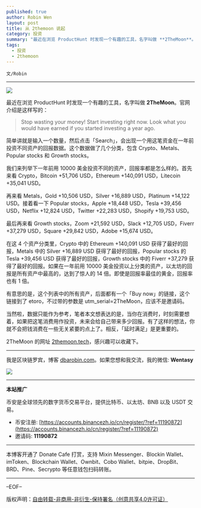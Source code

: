 ```yaml
---
published: true
author: Robin Wen
layout: post
title: 从 2themoon 说起
category: 投资
summary: "最近在浏览 ProductHunt 时发现一个有趣的工具，名字叫做 **2TheMoon**。官网介绍是这样写的：Stop wasting your money! Start investing right now. Look what you would have earned if you started investing a year ago. 当然啦，数据只能作为参考，笔者本文想表达的是，当你在消费时，时刻需要想着，如果把这笔消费用作投资，未来会给自己带来多少回报。有了这样的想法，你就不会把钱消费在一些无关紧要的点上了。相反，「延时满足」是更重要的。"
tags:
  - 投资
  - 2themoon
---
```


`文/Robin`

***

![](https://cdn.dbarobin.com/myeulm7.png)

最近在浏览 ProductHunt 时发现一个有趣的工具，名字叫做 **2TheMoon**。官网介绍是这样写的：

> Stop wasting your money! Start investing right now. Look what you would have earned if you started investing a year ago.

简单讲就是输入一个数量，然后点击「Search」，会出现一个用这笔资金在一年前投资不同资产的回报数据。这个数据做了几个分类，包含 Crypto、Metals、Popular stocks 和 Growth stocks。

我们来列举下一年前用 10000 美金投资不同的资产，回报率都是怎么样的。首先来看 Crypto，Bitcoin +51,706 USD，Ethereum +140,091 USD，Litecoin +35,041 USD。

再来看 Metals，Gold +10,506 USD，Silver +16,889 USD，Platinum +14,122 USD。接着看一下 Popular stocks，Apple +18,448 USD，Tesla +39,456 USD，Netflix +12,824 USD，Twitter +22,283 USD，Shopify +19,753 USD。

最后再来看 Growth stocks，Zoom +21,592 USD，Slack +12,705 USD，Fiverr +37,279 USD，Square +29,842 USD，Adobe +15,674 USD。

在这 4 个资产分类里，Crypto 中的 Ethereum +140,091 USD 获得了最好的回报，Metals 中的 Silver +16,889 USD 获得了最好的回报，Popular stocks 的 Tesla +39,456 USD 获得了最好的回报，Growth stocks 中的 Fiverr +37,279 获得了最好的回报。如果在一年前用 10000 美金投资以上分类的资产，以太坊的回报是所有资产中最高的，达到了惊人的 14 倍。即使是回报率最佳的黄金，回报率也有 1 倍。

有意思的是，这个列表中的所有资产，后面都有一个「Buy now」的链接，这个链接到了 etoro，不过带的参数是 utm_serial=2TheMoon，应该不是邀请码。

当然啦，数据只能作为参考，笔者本文想表达的是，当你在消费时，时刻需要想着，如果把这笔消费用作投资，未来会给自己带来多少回报。有了这样的想法，你就不会把钱消费在一些无关紧要的点上了。相反，「延时满足」是更重要的。

2TheMoon 的网址 [2themoon.tech](https://2themoon.tech/)，感兴趣可以收藏下。

***

我是区块链罗宾，博客 [dbarobin.com](https://dbarobin.com/)。如果您想和我交流，我的微信: **Wentasy**

![](https://cdn.dbarobin.com/v4yywe2.png)

***

**本站推广**

币安是全球领先的数字货币交易平台，提供比特币、以太坊、BNB 以及 USDT 交易。

* 币安注册: [https://accounts.binancezh.io/cn/register/?ref=11190872](https://accounts.binancezh.io/cn/register/?ref=11190872)
* 邀请码: **11190872**

***

本博客开通了 Donate Cafe 打赏，支持 Mixin Messenger、Blockin Wallet、imToken、Blockchain Wallet、Ownbit、Cobo Wallet、bitpie、DropBit、BRD、Pine、Secrypto 等任意钱包扫码转账。

<center>
    <div class="--donate-button"
         data-button-id="f8b9df0d-af9a-460d-8258-d3f435445075"
    ></div>
</center>

***

–EOF–

版权声明：[自由转载-非商用-非衍生-保持署名（创意共享4.0许可证）](http://creativecommons.org/licenses/by-nc-nd/4.0/deed.zh)